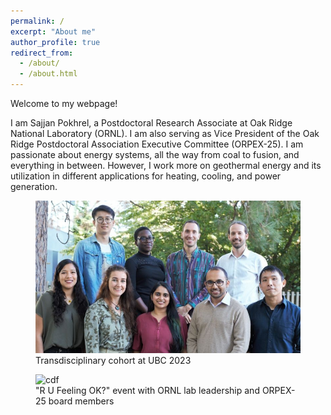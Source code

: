 ```yaml
---
permalink: /
excerpt: "About me"
author_profile: true
redirect_from: 
  - /about/
  - /about.html
---
```


Welcome to my webpage!

<div class="small-intro">

I am Sajjan Pokhrel, a Postdoctoral Research Associate at Oak Ridge National Laboratory (ORNL). I am also serving as Vice President of the Oak Ridge Postdoctoral Association Executive Committee (ORPEX-25). I am passionate about energy systems, all the way from coal to fusion, and everything in between. However, I work more on geothermal energy and its utilization in different applications for heating, cooling, and power generation.

</div>

<div class="swiper">
  <div class="swiper-wrapper">
    <div class="swiper-slide">
      <figure>
        <img src="/images/img1.jpg" alt="abc">
        <figcaption>Transdisciplinary cohort at UBC 2023</figcaption>
      </figure>
    </div>
    <div class="swiper-slide">
      <figure>
        <img src="/images/img2.jpg" alt="cdf">
        <figcaption>"R U Feeling OK?" event with ORNL lab leadership and ORPEX-25 board members</figcaption>
      </figure>
    </div>
    <!-- add more slides here -->
  </div>
  <div class="swiper-pagination"></div>
</div>